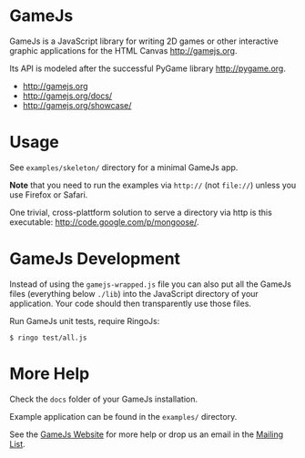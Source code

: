 GameJs
=======

GameJs is a JavaScript library for writing 2D games or other interactive
graphic applications for the HTML Canvas <http://gamejs.org>.

Its API is modeled after the successful PyGame library <http://pygame.org>.

  * <http://gamejs.org>
  * <http://gamejs.org/docs/>
  * <http://gamejs.org/showcase/>

Usage
=========

See `examples/skeleton/` directory for a minimal GameJs app.

**Note** that you need to run the examples via `http://` (not `file://`)
unless you use Firefox or Safari.

One trivial, cross-plattform solution to serve a directory via http
is this executable: <http://code.google.com/p/mongoose/>.

GameJs Development
=====================================

Instead of using the `gamejs-wrapped.js` file you can also put all the
GameJs files (everything below `./lib`) into the JavaScript directory of
your application. Your code should then transparently use those files.

Run GameJs unit tests, require RingoJs:

    $ ringo test/all.js

More Help
===========

Check the `docs` folder of your GameJs installation.

Example application can be found in the `examples/` directory.

See the [GameJs Website](http://gamejs.org) for more help or drop us
an email in the [Mailing List](http://groups.google.com/group/gamejs).
